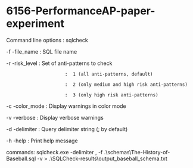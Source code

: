 # 6156-PerformanceAP-paper-experiment

Command line options : sqlcheck <options>
   
   -f -file_name          :  SQL file name
   
   -r -risk_level         :  Set of anti-patterns to check
   
                          :  1 (all anti-patterns, default) 
   
                          :  2 (only medium and high risk anti-patterns) 
   
                          :  3 (only high risk anti-patterns) 
   
   -c -color_mode         :  Display warnings in color mode 
   
   -v -verbose            :  Display verbose warnings 
   
   -d -delimiter          :  Query delimiter string (; by default) 
   
   -h -help               :  Print help message 


commands:
sqlcheck.exe  -delimiter , -f .\schemas\The-History-of-Baseball.sql -v   > .\SQLCheck-results\output_baseball_schema.txt
